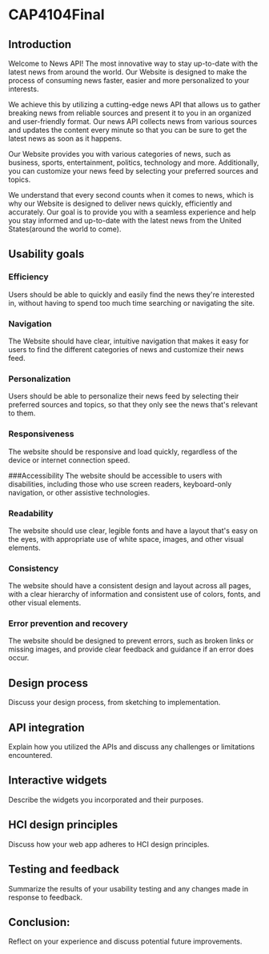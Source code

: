 # CAP4104Final


## Introduction
Welcome to News API! The most innovative way to stay up-to-date with the latest news from around the world. Our Website is designed to make the process of consuming news faster, easier and more personalized to your interests.

We achieve this by utilizing a cutting-edge news API that allows us to gather breaking news from reliable sources and present it to you in an organized and user-friendly format. Our news API collects news from various sources and updates the content every minute so that you can be sure to get the latest news as soon as it happens.

Our Website provides you with various categories of news, such as business, sports, entertainment, politics, technology and more. Additionally, you can customize your news feed by selecting your preferred sources and topics.

We understand that every second counts when it comes to news, which is why our Website is designed to deliver news quickly, efficiently and accurately. Our goal is to provide you with a seamless experience and help you stay informed and up-to-date with the latest news from the United States(around the world to come).

## Usability goals
### Efficiency
Users should be able to quickly and easily find the news they're interested in, without having to spend too much time searching or navigating the site.

### Navigation
The Website should have clear, intuitive navigation that makes it easy for users to find the different categories of news and customize their news feed.

### Personalization
Users should be able to personalize their news feed by selecting their preferred sources and topics, so that they only see the news that's relevant to them.

### Responsiveness
The website should be responsive and load quickly, regardless of the device or internet connection speed.

###Accessibility
The website should be accessible to users with disabilities, including those who use screen readers, keyboard-only navigation, or other assistive technologies.

### Readability
The website should use clear, legible fonts and have a layout that's easy on the eyes, with appropriate use of white space, images, and other visual elements.

### Consistency
The website should have a consistent design and layout across all pages, with a clear hierarchy of information and consistent use of colors, fonts, and other visual elements.

### Error prevention and recovery
The website should be designed to prevent errors, such as broken links or missing images, and provide clear feedback and guidance if an error does occur.

## Design process
Discuss your design process, from sketching to implementation.

## API integration
Explain how you utilized the APIs and discuss any challenges or limitations encountered.

## Interactive widgets
Describe the widgets you incorporated and their purposes.

## HCI design principles
Discuss how your web app adheres to HCI design principles.

## Testing and feedback
Summarize the results of your usability testing and any changes made in response to feedback.

## Conclusion: 
Reflect on your experience and discuss potential future improvements.
